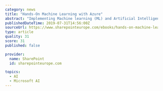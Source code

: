 ```yaml
---
category: news
title: "Hands-On Machine Learning with Azure"
abstract: "Implementing Machine learning (ML) and Artificial Intelligence (AI) in the cloud had not been possible earlier due to the lack of processing power and storage. However, Azure has created ML and AI services that are easy to implement in the cloud."
publishedDateTime: 2019-07-31T14:56:00Z
sourceUrl: https://www.sharepointeurope.com/ebooks/hands-on-machine-learning-with-azure/
type: article
quality: 31
score: 31
published: false

provider:
  name: SharePoint
  id: sharepointeurope.com

topics:
  - AI
  - Microsoft AI
---
```

